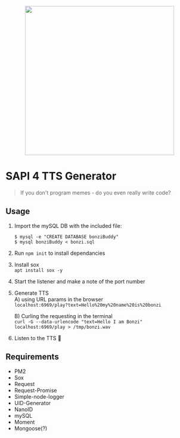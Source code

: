 <p align="center"><img src="https://i.ibb.co/Tg2CwGh/bonzi-Buddy.png" width="400"></p>

# SAPI 4 TTS Generator
>If you don't program memes - do you even really write code?

## Usage
1. Import the mySQL DB with the included file:

   `$ mysql -e "CREATE DATABASE bonziBuddy"`<br>
   `$ mysql bonziBuddy < bonzi.sql`

1. Run `npm init` to install dependancies

1. Install sox<br> `apt install sox -y`

1. Start the listener and make a note of the port number
1. Generate TTS    
   A) using URL params in the browser<br>
   `localhost:6969/play?text=Hello%20my%20name%20is%20bonzi`
   
   B) Curling the requesting in the terminal<br>
   `curl -G --data-urlencode "text=Hello I am Bonzi" localhost:6969/play > /tmp/bonzi.wav`

1. Listen to the TTS 🤷

## Requirements
* PM2 
* Sox
* Request
* Request-Promise
* Simple-node-logger
* UID-Generator
* NanoID
* mySQL 
* Moment
* Mongoose(?)

